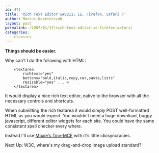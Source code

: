 ```yaml
---
id: 471
title: 'Rich Text Editor &#8211; IE, Firefox, Safari ?'
author: Marcus Kazmierczak
layout: post
permalink: /2007/01/17/rich-text-editor-ie-firefox-safari/
categories:
  - classics
---
```

**Things should be easier.**

Why can't I do the following with HTML:

```
    <textarea
        richtext="yes"
        buttons="bold,italic,copy,cut,paste,lists"
        resizable="yes" ... >
    </textarea>
```

It would display a nice rich text editor, native to the browser with all the necessary controls and shortcuts.


When submitting the rich textarea it would simply POST well-formatted HTML as you would expect. You wouldn't need a huge download, buggy javascript, different editor widgets for each site. You could have the same consistent spell checker every where.

Instead I'll use [Moxie's Tiny-MCE][1] with it's little idiosyncracies.

Next Up: W3C, where's my drag-and-drop image upload standard?

 [1]: http://www.tinymce.com/
